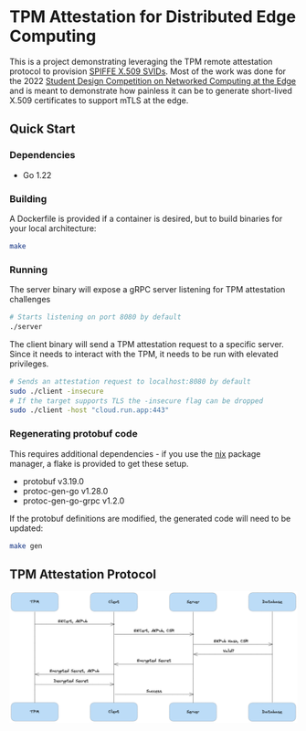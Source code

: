 # TPM Attestation for Distributed Edge Computing

This is a project demonstrating leveraging the TPM remote attestation protocol to provision [SPIFFE X.509 SVIDs](https://spiffe.io/docs/latest/spiffe-about/spiffe-concepts/). Most of the work was done for the 2022 [Student Design Competition on Networked Computing at the Edge](https://smile-sdsu.github.io/cps_iot22/) and is meant to demonstrate how painless it can be to generate short-lived X.509 certificates to support mTLS at the edge.

## Quick Start

### Dependencies

* Go 1.22

### Building

A Dockerfile is provided if a container is desired, but to build binaries for your local architecture:

```bash
make
```

### Running

The server binary will expose a gRPC server listening for TPM attestation challenges

```bash
# Starts listening on port 8080 by default
./server
```

The client binary will send a TPM attestation request to a specific server. Since it needs to interact with the TPM, it needs to be run with elevated privileges.

```bash
# Sends an attestation request to localhost:8080 by default
sudo ./client -insecure
# If the target supports TLS the -insecure flag can be dropped
sudo ./client -host "cloud.run.app:443"
```

### Regenerating protobuf code

This requires additional dependencies - if you use the [nix](https://nixos.org/) package manager, a flake is provided to get these setup.

* protobuf v3.19.0
* protoc-gen-go v1.28.0
* protoc-gen-go-grpc v1.2.0

If the protobuf definitions are modified, the generated code will need to be updated:

```bash
make gen
```

## TPM Attestation Protocol

![TPM Attestation Protocol](img/tpm_attestation.png)
